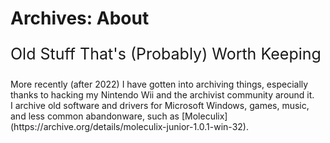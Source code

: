 # Archives: About

<p style="font-size:25px">Old Stuff That's (Probably) Worth Keeping</p>
More recently (after 2022) I have gotten into archiving things, especially thanks to hacking my Nintendo Wii and the archivist community around it.<br>
I archive old software and drivers for Microsoft Windows, games, music, and less common abandonware, such as [Moleculix](https://archive.org/details/moleculix-junior-1.0.1-win-32).<br>
